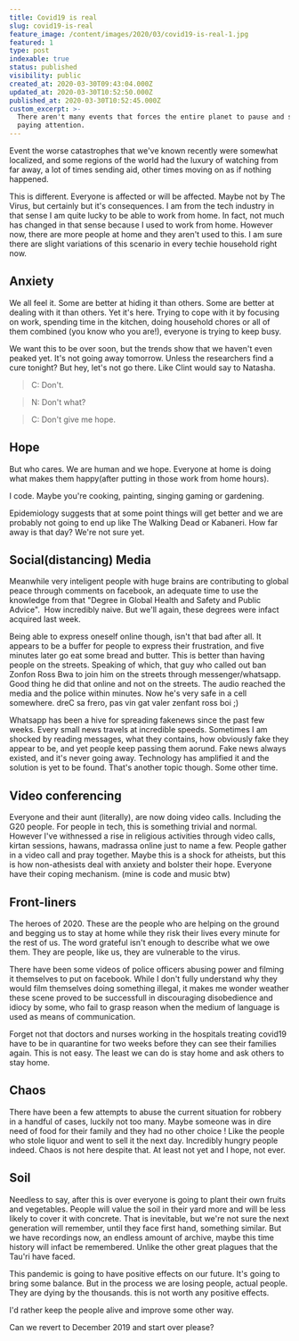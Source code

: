 ```yaml
---
title: Covid19 is real
slug: covid19-is-real
feature_image: /content/images/2020/03/covid19-is-real-1.jpg
featured: 1
type: post
indexable: true
status: published
visibility: public
created_at: 2020-03-30T09:43:04.000Z
updated_at: 2020-03-30T10:52:50.000Z
published_at: 2020-03-30T10:52:45.000Z
custom_excerpt: >-
  There aren't many events that forces the entire planet to pause and start
  paying attention. 
---
```


Event the worse catastrophes that we've known recently were somewhat localized, and some regions of the world had the luxury of watching from far away, a lot of times sending aid, other times moving on as if nothing happened.

This is different. Everyone is affected or will be affected. Maybe not by The Virus, but certainly but it's consequences. I am from the tech industry in that sense I am quite lucky to be able to work from home. In fact, not much has changed in that sense because I used to work from home. However now, there are more people at home and they aren't used to this. I am sure there are slight variations of this scenario in every techie household right now.

## Anxiety

We all feel it. Some are better at hiding it than others. Some are better at dealing with it than others. Yet it's here. Trying to cope with it by focusing on work, spending time in the kitchen, doing household chores or all of them combined (you know who you are!), everyone is trying to keep busy.

We want this to be over soon, but the trends show that we haven't even peaked yet. It's not going away tomorrow. Unless the researchers find a cure tonight? But hey, let's not go there. Like Clint would say to Natasha.

> C: Don't.

> N: Don't what?

> C: Don't give me hope.

## Hope

But who cares. We are human and we hope. Everyone at home is doing what makes them happy(after putting in those work from home hours).

I code. Maybe you're cooking, painting, singing gaming or gardening.

Epidemiology suggests that at some point things will get better and we are probably not going to end up like The Walking Dead or Kabaneri. How far away is that day? We're not sure yet.

## Social(distancing) Media

Meanwhile very inteligent people with huge brains are contributing to global peace through comments on facebook, an adequate time to use the knowledge from that "Degree in Global Health and Safety and Public Advice".  How incredibly naive. But we'll again, these degrees were infact acquired last week.

Being able to express oneself online though, isn't that bad after all. It appears to be a buffer for people to express their frustration, and five minutes later go eat some bread and butter. This is better than having people on the streets. Speaking of which, that guy who called out ban Zonfon Ross Bwa to join him on the streets through messenger/whatsapp. Good thing he did that online and not on the streets. The audio reached the media and the police within minutes. Now he's very safe in a cell somewhere. dreC sa frero, pas vin gat valer zenfant ross boi ;)

Whatsapp has been a hive for spreading fakenews since the past few weeks. Every small news travels at incredible speeds. Sometimes I am shocked by reading messages, what they contains, how obviously fake they appear to be, and yet people keep passing them aorund. Fake news always existed, and it's never going away. Technology has amplified it and the solution is yet to be found. That's another topic though. Some other time.

## Video conferencing

Everyone and their aunt (literally), are now doing video calls. Including the G20 people. For people in tech, this is something trivial and normal. However I've withnessed a rise in religious activities through video calls, kirtan sessions, hawans, madrassa online just to name a few. People gather in a video call and pray together. Maybe this is a shock for atheists, but this is how non-athesists deal with anxiety and bolster their hope. Everyone have their coping mechanism. (mine is code and music btw)

## Front-liners

The heroes of 2020. These are the people who are helping on the ground and begging us to stay at home while they risk their lives every minute for the rest of us. The word grateful isn't enough to describe what we owe them. They are people, like us, they are vulnerable to the virus.

There have been some videos of police officers abusing power and filming it themselves to put on facebook. While I don't fully understand why they would film themselves doing something illegal, it makes me wonder weather these scene proved to be successfull in discouraging disobedience and idiocy by some, who fail to grasp reason when the medium of language is used as means of communication.

Forget not that doctors and nurses working in the hospitals treating covid19 have to be in quarantine for two weeks before they can see their families again. This is not easy. The least we can do is stay home and ask others to stay home.

## Chaos

There have been a few attempts to abuse the current situation for robbery in a handful of cases, luckily not too many. Maybe someone was in dire need of food for their family and they had no other choice ! Like the people who stole liquor and went to sell it the next day. Incredibly hungry people indeed. Chaos is not here despite that. At least not yet and I hope, not ever.

## Soil

Needless to say, after this is over everyone is going to plant their own fruits and vegetables. People will value the soil in their yard more and will be less likely to cover it with concrete. That is inevitable, but we're not sure the next generation will remember, until they face first hand, something similar. But we have recordings now, an endless amount of archive, maybe this time history will infact be remembered. Unlike the other great plagues that the Tau'ri have faced.

This pandemic is going to have positive effects on our future. It's going to bring some balance. But in the process we are losing people, actual people. They are dying by the thousands. this is not worth any positive effects.

I'd rather keep the people alive and improve some other way.

Can we revert to December 2019 and start over please?